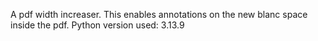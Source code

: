 A pdf width increaser. This enables annotations on the new blanc space inside the pdf.
Python version used: 3.13.9
